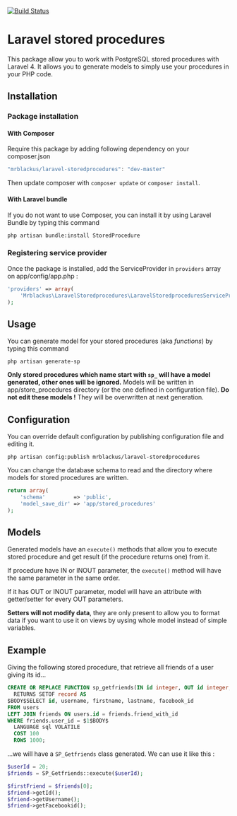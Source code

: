 [![Build Status](https://travis-ci.org/mrblackus/laravel-storedprocedures.svg?branch=master)](https://travis-ci.org/mrblackus/laravel-storedprocedures)
# Laravel stored procedures
This package allow you to work with PostgreSQL stored procedures with Laravel 4. It allows you to generate models to simply use your procedures in your PHP code.

## Installation

### Package installation
#### With Composer
Require this package by adding following dependency on your composer.json
```javascript
"mrblackus/laravel-storedprocedures": "dev-master"
```
Then update composer with `composer update` or `composer install`.

#### With Laravel bundle
If you do not want to use Composer, you can install it by using Laravel Bundle by typing this command
```
php artisan bundle:install StoredProcedure
```
### Registering service provider
Once the package is installed, add the ServiceProvider in `providers` array on app/config/app.php :
```php
'providers' => array(
    'Mrblackus\LaravelStoredprocedures\LaravelStoredproceduresServiceProvider'
);
```

## Usage
You can generate model for your stored procedures (aka *functions*) by typing this command
```
php artisan generate-sp
```
**Only stored procedures which name start with ``sp_`` will have a model generated, other ones will be ignored.**
Models will be written in app/store_procedures directory (or the one defined in configuration file). **Do not edit these models !** They will be overwritten at next generation.

## Configuration
You can override default configuration by publishing configuration file and editing it.
```
php artisan config:publish mrblackus/laravel-storedprocedures
```
You can change the database schema to read and the directory where models for stored procedures are written.

```php
return array(
    'schema'         => 'public',
    'model_save_dir' => 'app/stored_procedures'
);
```

## Models
Generated models have an `execute()` methods that allow you to execute stored procedure and get result (if the procedure returns one) from it.

If procedure have IN or INOUT parameter, the `execute()` method will have the same parameter in the same order.

If it has OUT or INOUT parameter, model will have an attribute with getter/setter for every OUT parameters.

**Setters will not modify data**, they are only present to allow you to format data if you want to use it on views by uysing whole model instead of simple variables.

## Example
Giving the following stored procedure, that retrieve all friends of a user giving its id...
```sql
CREATE OR REPLACE FUNCTION sp_getfriends(IN id integer, OUT id integer, OUT username character varying, OUT firstname character varying, OUT lastname character varying, OUT facebook_id character varying)
  RETURNS SETOF record AS
$BODY$SELECT id, username, firstname, lastname, facebook_id
FROM users
LEFT JOIN friends ON users.id = friends.friend_with_id
WHERE friends.user_id = $1$BODY$
  LANGUAGE sql VOLATILE
  COST 100
  ROWS 1000;
```
...we will have a `SP_Getfriends` class generated. We can use it like this :
```php
$userId = 20;
$friends = SP_Getfriends::execute($userId);

$firstFriend = $friends[0];
$friend->getId();
$friend->getUsername();
$friend->getFacebookid();
```
